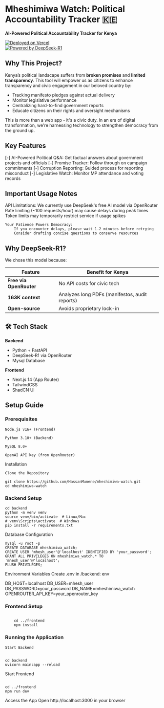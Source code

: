 # Mheshimiwa Watch: Political Accountability Tracker 🇰🇪  
**AI-Powered Political Accountability Tracker for Kenya**  

[![Deployed on Vercel](https://img.shields.io/badge/Deployed%20on-Vercel-black?logo=vercel)](https://your-vercel-link.vercel.app)  
[![Powered by DeepSeek-R1](https://img.shields.io/badge/Powered%20by-DeepSeek--R1-6e48aa?logo=openai)](https://openrouter.ai/models/deepseek/deepseek-r1:free)

## Why This Project?
Kenya’s political landscape suffers from **broken promises** and **limited transparency**. This tool will empower us as citizens to enhance transparency and civic engagement in our beloved country by:  
- Tracking manifesto pledges against actual delivery
- Monitor legislative performance
- Centralizing hard-to-find government reports  
- Educate citizens on their rights and oversight mechanisms

This is more than a web app - it's a civic duty. In an era of digital transformation, we're harnessing technology to strengthen democracy from the ground up.

## Key Features
[-] AI-Powered Political Q&A: Get factual answers about government projects and officials
[-] Promise Tracker: Follow through on campaign commitments
[-] Corruption Reporting: Guided process for reporting misconduct
[-] Legislative Watch: Monitor MP attendance and voting records

## Important Usage Notes
API Limitations:
        We currently use DeepSeek's free AI model via OpenRouter
        Rate limiting (~100 requests/hour) may cause delays during peak times
        Token limits may temporarily restrict service if usage spikes

    Your Patience Powers Democracy:
        If you encounter delays, please wait 1-2 minutes before retrying
        Consider drafting concise questions to conserve resources

## Why DeepSeek-R1?  
We chose this model because:  

| Feature               | Benefit for Kenya                                  |
|-----------------------|---------------------------------------------------|
| **Free via OpenRouter** | No API costs for civic tech                       |
| **163K context**      | Analyzes long PDFs (manifestos, audit reports)    |
| **Open-source**       | Avoids proprietary lock-in                        |


## 🛠️ Tech Stack  
**Backend**  
- Python + FastAPI 
- DeepSeek-R1 via OpenRouter  
- Mysql Database

**Frontend**  
- Next.js 14 (App Router)  
- TailwindCSS  
- ShadCN UI  

## Setup Guide  

### Prerequisites

    Node.js v16+ (Frontend)

    Python 3.10+ (Backend)

    MySQL 8.0+

    OpenAI API key (from OpenRouter)

Installation

    Clone the Repository


```
git clone https://github.com/HassanMunene/mheshimiwa-watch.git
cd mheshimiwa-watch
```

### Backend Setup
```
cd backend
python -m venv venv
source venv/bin/activate  # Linux/Mac
# venv\Scripts\activate  # Windows
pip install -r requirements.txt
```

Database Configuration
```
mysql -u root -p
CREATE DATABASE mheshimiwa_watch;
CREATE USER 'mhesh_user'@'localhost' IDENTIFIED BY 'your_password';
GRANT ALL PRIVILEGES ON mheshimiwa_watch.* TO 'mhesh_user'@'localhost';
FLUSH PRIVILEGES;
```

Environment Variables
Create .env in /backend:
env

DB_HOST=localhost
DB_USER=mhesh_user
DB_PASSWORD=your_password
DB_NAME=mheshimiwa_watch
OPENROUTER_API_KEY=your_openrouter_key

### Frontend Setup
```

    cd ../frontend
    npm install
```

### Running the Application

    Start Backend
```

cd backend
uvicorn main:app --reload
```

Start Frontend
```

cd ../frontend
npm run dev
```

Access the App
Open http://localhost:3000 in your browser